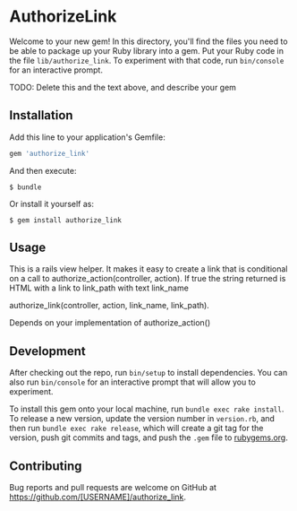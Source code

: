 # AuthorizeLink

Welcome to your new gem! In this directory, you'll find the files you need to be able to package up your Ruby library into a gem. Put your Ruby code in the file `lib/authorize_link`. To experiment with that code, run `bin/console` for an interactive prompt.

TODO: Delete this and the text above, and describe your gem

## Installation

Add this line to your application's Gemfile:

```ruby
gem 'authorize_link'
```

And then execute:

    $ bundle

Or install it yourself as:

    $ gem install authorize_link

## Usage

This is a rails view helper.  It makes it easy to create a link that is conditional on a call to authorize_action(controller, action).  If true the string returned is HTML with a link to link_path with text link_name

authorize_link(controller, action, link_name, link_path).

Depends on your implementation of authorize_action()

## Development

After checking out the repo, run `bin/setup` to install dependencies. You can also run `bin/console` for an interactive prompt that will allow you to experiment.

To install this gem onto your local machine, run `bundle exec rake install`. To release a new version, update the version number in `version.rb`, and then run `bundle exec rake release`, which will create a git tag for the version, push git commits and tags, and push the `.gem` file to [rubygems.org](https://rubygems.org).

## Contributing

Bug reports and pull requests are welcome on GitHub at https://github.com/[USERNAME]/authorize_link.

